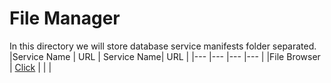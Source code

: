 # File Manager
In this directory we will store database service manifests folder separated.
|Service Name | URL | Service Name| URL |
|--- |--- |--- |--- |
|File Browser | [Click](https://github.com/fandoghpaas/fandogh-manifests/tree/master/File%20Manager/File%20Browser) | | |
